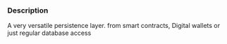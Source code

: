 ### Description

A very versatile persistence layer. from smart contracts, Digital wallets or just regular database access

